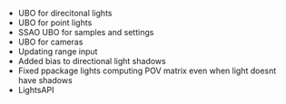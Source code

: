 - UBO for direcitonal lights
- UBO for point lights
- SSAO UBO for samples and settings
- UBO for cameras
- Updating range input
- Added bias to directional light shadows
- Fixed ppackage lights computing POV matrix even when light doesnt have shadows
- LightsAPI